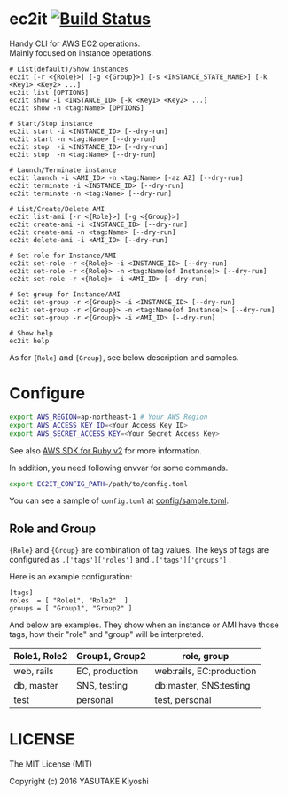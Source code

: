 # ec2it [![Build Status](https://travis-ci.org/key-amb/ruby-ec2it.svg?branch=master)](https://travis-ci.org/key-amb/ruby-ec2it)

Handy CLI for AWS EC2 operations.  
Mainly focused on instance operations.

```
# List(default)/Show instances
ec2it [-r <{Role}>] [-g <{Group}>] [-s <INSTANCE_STATE_NAME>] [-k <Key1> <Key2> ...]
ec2it list [OPTIONS]
ec2it show -i <INSTANCE_ID> [-k <Key1> <Key2> ...]
ec2it show -n <tag:Name> [OPTIONS]

# Start/Stop instance
ec2it start -i <INSTANCE_ID> [--dry-run]
ec2it start -n <tag:Name> [--dry-run]
ec2it stop  -i <INSTANCE_ID> [--dry-run]
ec2it stop  -n <tag:Name> [--dry-run]

# Launch/Terminate instance
ec2it launch -i <AMI_ID> -n <tag:Name> [-az AZ] [--dry-run]
ec2it terminate -i <INSTANCE_ID> [--dry-run]
ec2it terminate -n <tag:Name> [--dry-run]

# List/Create/Delete AMI
ec2it list-ami [-r <{Role}>] [-g <{Group}>]
ec2it create-ami -i <INSTANCE_ID> [--dry-run]
ec2it create-ami -n <tag:Name> [--dry-run]
ec2it delete-ami -i <AMI_ID> [--dry-run]

# Set role for Instance/AMI
ec2it set-role -r <{Role}> -i <INSTANCE_ID> [--dry-run]
ec2it set-role -r <{Role}> -n <tag:Name(of Instance)> [--dry-run]
ec2it set-role -r <{Role}> -i <AMI_ID> [--dry-run]

# Set group for Instance/AMI
ec2it set-group -r <{Group}> -i <INSTANCE_ID> [--dry-run]
ec2it set-group -r <{Group}> -n <tag:Name(of Instance)> [--dry-run]
ec2it set-group -r <{Group}> -i <AMI_ID> [--dry-run]

# Show help
ec2it help
```

As for `{Role}` and `{Group}`, see below description and samples.

# Configure

```sh
export AWS_REGION=ap-northeast-1 # Your AWS Region
export AWS_ACCESS_KEY_ID=<Your Access Key ID>
export AWS_SECRET_ACCESS_KEY=<Your Secret Access Key>
```

See also [AWS SDK for Ruby v2](http://docs.aws.amazon.com/sdkforruby/api/index.html)
for more information.

In addition, you need following envvar for some commands.

```sh
export EC2IT_CONFIG_PATH=/path/to/config.toml
```

You can see a sample of `config.toml` at [config/sample.toml](config/sample.toml).

## Role and Group

`{Role}` and `{Group}` are combination of tag values.
The keys of tags are configured as `.['tags']['roles']` and `.['tags']['groups']` .

Here is an example configuration:

```
[tags]
roles  = [ "Role1", "Role2"  ]
groups = [ "Group1", "Group2" ]
```

And below are examples.
They show when an instance or AMI have those tags, how their "role" and "group"
will be interpreted.

| Role1, Role2 | Group1, Group2 | role, group |
| ------------ | -------------- | ----------- |
| web, rails   | EC, production | web:rails, EC:production |
| db, master   | SNS, testing   | db:master, SNS:testing   |
| test         | personal       | test, personal   |

# LICENSE

The MIT License (MIT)

Copyright (c) 2016 YASUTAKE Kiyoshi

